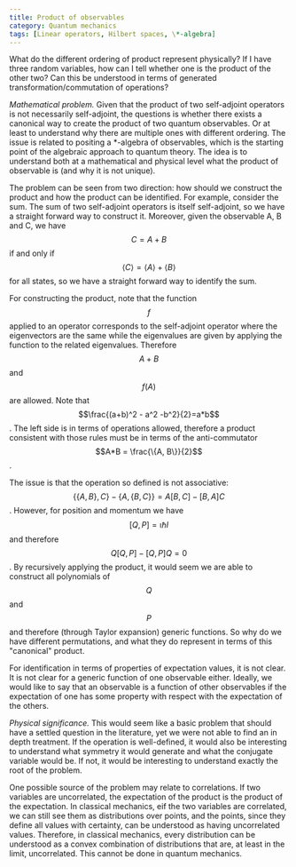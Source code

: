 ```yaml
---
title: Product of observables
category: Quantum mechanics
tags: [Linear operators, Hilbert spaces, \*-algebra]
---
```

What do the different ordering of product represent physically? If I have three random variables,
how can I tell whether one is the product of the other two? Can this be understood in terms of
generated transformation/commutation of operations?

*Mathematical problem.* Given that the product of two self-adjoint operators is not necessarily self-adjoint,
the questions is whether there exists a canonical way to create the product of two quantum observables. Or
at least to understand why there are multiple ones with different ordering. The
issue is related to positing a *-algebra of observables, which is the starting point
of the algebraic approach to quantum theory. The idea is to understand both at a mathematical
and physical level what the product of observable is (and why it is not unique).

The problem can be seen from two direction: how should we construct the product and how the product
can be identified. For example, consider the sum. The sum of two self-adjoint operators is itself self-adjoint,
so we have a straight forward way to construct it. Moreover, given the observable A, B and C,
we have $$C=A+B$$ if and only if $$\langle C \rangle = \langle A \rangle + \langle B \rangle$$
for all states, so we have a straight forward way to identify the sum.

For constructing the product, note that the function $$f$$ applied to an operator corresponds to the self-adjoint
operator where
the eigenvectors are the same while the eigenvalues are given by applying the function
to the related eigenvalues. Therefore $$A+B$$ and $$f(A)$$ are allowed. Note that $$\frac{(a+b)^2 - a^2 -b^2}{2}=a*b$$. The left side is in terms of operations
allowed, therefore a product consistent with those rules must be in terms of the anti-commutator
$$A*B = \frac{\{A, B\}}{2}$$.

The issue is that the operation so defined is not associative: $$\{\{A, B\}, C\} - \{A, \{B, C\}\} = A [ B, C ] - [B, A] C$$.
However, for position and momentum we have $$[Q, P] = \imath \hbar I$$ and therefore $$Q [Q, P] - [Q, P] Q = 0$$.
By recursively applying the product, it would seem we are able to construct all polynomials of $$Q$$ and $$P$$
and therefore (through Taylor expansion) generic functions. So why do we have different permutations, and what they
do represent in terms of this "canonical" product.

For identification in terms of properties of expectation values, it is not clear. It is not clear
for a generic function of one observable either. Ideally, we would like to say that
an observable is a function of other observables if the expectation of one
has some property with respect with the expectation of the others.

*Physical significance.* This would seem like a basic problem that should have a
settled question in the literature, yet we were not able to find an in depth
treatment. If the operation is well-defined, it would also be interesting to understand what symmetry it would generate
and what the conjugate variable would be. If not, it would be interesting to understand exactly the root of the problem.

One possible source of the problem may relate to correlations. If two variables are uncorrelated, the expectation
of the product is the product of the expectation. In classical mechanics, eif the two variables are correlated, we
can still see them as distributions over points, and the points, since they define all values with certainty,
can be understood as having uncorrelated values. Therefore, in classical mechanics, every distribution can be
understood as a convex combination of distributions that are, at least in the limit, uncorrelated. This cannot
be done in quantum mechanics.